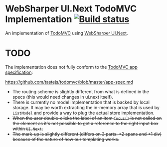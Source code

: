 # WebSharper UI.Next TodoMVC Implementation [![Build status](https://ci.appveyor.com/api/projects/status/ynxnd31tj4iesm9o?svg=true)](https://ci.appveyor.com/project/IntelliFactory/samples-todomvc)

An implementation of [TodoMVC](https://www.todomvc.com/) using [WebSharper UI.Next](https://intellifactory.github.io/websharper.ui.next).

# TODO

The implementation does not fully conform to the [TodoMVC app specification](https://github.com/tastejs/todomvc/blob/master/app-spec.md):

https://github.com/tastejs/todomvc/blob/master/app-spec.md

* The routing scheme is slightly different from what is defined in the specs (this would need changes in ui.next itself).
* There is currently no model implementation that is backed by local storage. It may be worth extracting the in-memory array that is used by `ListModel` and provide a way to plug the actual store implementation.
* ~~When the user double-clicks the label of an item `focus()` is not called on the element as it's not possible to get a reference to the right input box within `UI.Next`.~~
* ~~The mark-up is slightly different (differs on 3 parts: +2 spans and +1 div) because of the nature of how our templating works.~~
